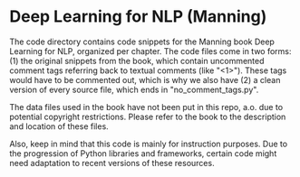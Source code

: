 # Deep Learning for NLP (Manning)
The code directory contains code snippets for the Manning book Deep Learning for NLP, organized per chapter.
The code files come in two forms: (1) the original snippets from the book, which contain uncommented comment tags referring back to textual comments (like "<1>"). These tags would have to be commented out, which is why we also have (2) a clean version of every source file, which ends in "no_comment_tags.py".

The data files used in the book have not been put in this repo, a.o. due to potential copyright restrictions.
Please refer to the book to the description and location of these files.

Also, keep in mind that this code is mainly for instruction purposes. Due to the progression of Python libraries and frameworks, certain code might need adaptation to recent versions of these resources.


